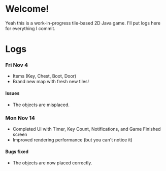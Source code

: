 # Welcome!
Yeah this is a work-in-progress tile-based 2D Java game.
I'll put logs here for everything I commit.

# Logs
### Fri Nov 4
- Items (Key, Chest, Boot, Door)
- Brand new map with fresh new tiles!
#### Issues
- The objects are misplaced.

### Mon Nov 14
- Completed UI with Timer, Key Count, Notifications, and Game Finished screen
- Improved rendering performance (but you can't notice it)
#### Bugs fixed
- The objects are now placed correctly.
